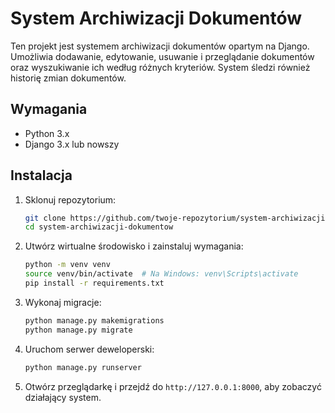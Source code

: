 # System Archiwizacji Dokumentów

Ten projekt jest systemem archiwizacji dokumentów opartym na Django. Umożliwia dodawanie, edytowanie, usuwanie i przeglądanie dokumentów oraz wyszukiwanie ich według różnych kryteriów. System śledzi również historię zmian dokumentów.

## Wymagania

- Python 3.x
- Django 3.x lub nowszy

## Instalacja

1. Sklonuj repozytorium:
    ```bash
    git clone https://github.com/twoje-repozytorium/system-archiwizacji-dokumentow.git
    cd system-archiwizacji-dokumentow
    ```

2. Utwórz wirtualne środowisko i zainstaluj wymagania:
    ```bash
    python -m venv venv
    source venv/bin/activate  # Na Windows: venv\Scripts\activate
    pip install -r requirements.txt
    ```

3. Wykonaj migracje:
    ```bash
    python manage.py makemigrations
    python manage.py migrate
    ```

4. Uruchom serwer deweloperski:
    ```bash
    python manage.py runserver
    ```

5. Otwórz przeglądarkę i przejdź do `http://127.0.0.1:8000`, aby zobaczyć działający system.



